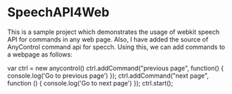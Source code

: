 # SpeechAPI4Web
This is a sample project which demonstrates the usage of webkit speech API for commands in any web page. 
Also, I have added the source of AnyControl command api for specch. Using this, we can add commands to a webpage as follows:
 
  var ctrl = new anycontrol()
  ctrl.addCommand("previous page", function() {
    console.log('Go to previous page')
  });
  ctrl.addCommand("next page", function () {
    console.log('Go to next page')
  });
  ctrl.start();

